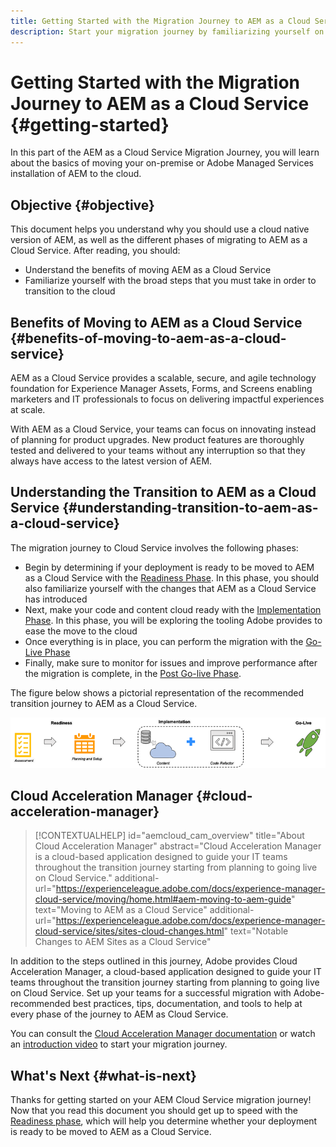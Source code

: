 ```yaml
---
title: Getting Started with the Migration Journey to AEM as a Cloud Service
description: Start your migration journey by familiarizing yourself on the basics of moving to AEM as a Cloud Service
---
```

# Getting Started with the Migration Journey to AEM as a Cloud Service {#getting-started}

In this part of the AEM as a Cloud Service Migration Journey, you will learn about the basics of moving your on-premise or Adobe Managed Services installation of AEM to the cloud.

## Objective {#objective}

This document helps you understand why you should use a cloud native version of AEM, as well as the different phases of migrating to AEM as a Cloud Service. After reading, you should:

* Understand the benefits of moving AEM as a Cloud Service
* Familiarize yourself with the broad steps that you must take in order to transition to the cloud

## Benefits of Moving to AEM as a Cloud Service {#benefits-of-moving-to-aem-as-a-cloud-service}

AEM as a Cloud Service provides a scalable, secure, and agile technology foundation for Experience Manager Assets, Forms, and Screens enabling marketers and IT professionals to focus on delivering impactful experiences at scale.

With AEM as a Cloud Service, your teams can focus on innovating instead of planning for product upgrades. New product features are thoroughly tested and delivered to your teams without any interruption so that they always have access to the latest version of AEM.

## Understanding the Transition to AEM as a Cloud Service {#understanding-transition-to-aem-as-a-cloud-service}

The migration journey to Cloud Service involves the following phases:

* Begin by determining if your deployment is ready to be moved to AEM as a Cloud Service with the [Readiness Phase](/help/journey-migration/readiness.md). In this phase, you should also familiarize yourself with the changes that AEM as a Cloud Service has introduced
* Next, make your code and content cloud ready with the [Implementation Phase](/help/journey-migration/implementation.md). In this phase, you will be exploring the tooling Adobe provides to ease the move to the cloud
* Once everything is in place, you can perform the migration with the [Go-Live Phase](/help/journey-migration/performing-migration.md)
* Finally, make sure to monitor for issues and improve performance after the migration is complete, in the [Post Go-live Phase](/help/journey-migration/monitor-and-improve.md).

The figure below shows a pictorial representation of the recommended transition journey to AEM as a Cloud Service.

![image](/help/journey-migration/assets/move-aemcloud-process.png)

## Cloud Acceleration Manager {#cloud-acceleration-manager}

>[!CONTEXTUALHELP]
>id="aemcloud_cam_overview"
>title="About Cloud Acceleration Manager"
>abstract="Cloud Acceleration Manager is a cloud-based application designed to guide your IT teams throughout the transition journey starting from planning to going live on Cloud Service."
>additional-url="https://experienceleague.adobe.com/docs/experience-manager-cloud-service/moving/home.html#aem-moving-to-aem-guide" text="Moving to AEM as a Cloud Service"
>additional-url="https://experienceleague.adobe.com/docs/experience-manager-cloud-service/sites/sites-cloud-changes.html" text="Notable Changes to AEM Sites as a Cloud Service"

In addition to the steps outlined in this journey, Adobe provides Cloud Acceleration Manager, a cloud-based application designed to guide your IT teams throughout the transition journey starting from planning to going live on Cloud Service. Set up your teams for a successful migration with Adobe-recommended best practices, tips, documentation, and tools to help at every phase of the journey to AEM as Cloud Service.

You can consult the [Cloud Acceleration Manager documentation](/help/journey-migration/cloud-acceleration-manager/using-cam/getting-started-cam.md) or watch an [introduction video](https://experienceleague.adobe.com/?launch=ExperienceManager-A-1-2021.1.migration&recommended=ExperienceManager-A-1-2021.1.migration&lang=en#dashboard/learning) to start your migration journey. 

## What's Next {#what-is-next}

Thanks for getting started on your AEM Cloud Service migration journey! Now that you read this document you should get up to speed with the [Readiness phase](/help/journey-migration/readiness.md), which will help you determine whether your deployment is ready to be moved to AEM as a Cloud Service.
